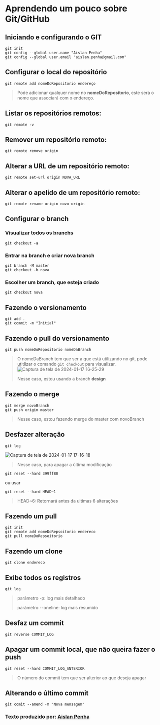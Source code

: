 # Aprendendo um pouco sobre Git/GitHub
## Iniciando e configurando o GIT
```
git init
git config --global user.name "Aislan Penha"
git config --global user.email "aislan.penha@gmail.com"

```
## Configurar o local do repositório
```
git remote add nomeDoRepositorio endereço

```
>Pode adicionar qualquer nome no **nomeDoRepositorio**, este será o nome que associará com o endereço.

## Listar os repositórios remotos:
```
git remote -v

```
## Remover um repositório remoto:
```
git remote remove origin

```
## Alterar a URL de um repositório remoto:
```
git remote set-url origin NOVA_URL

```
## Alterar o apelido de um repositório remoto:
```
git remote rename origin novo-origin

```
## Configurar o branch
### Visualizar todos os branchs
```
git checkout -a
```
### Entrar na branch e criar nova branch
```
git branch -M master
git checkout -b nova
```
### Escolher um branch, que esteja criado
```
git checkout nova
```
## Fazendo o versionamento
```
git add .
git commit -m "Initial"
```
## Fazendo o pull do versionamento
```
git push nomeDoRepositorio nomeDaBranch
```
>O nomeDaBranch tem que ser a que está utilizando no git, pode utitlizar o comando `git checkout` para visualizar.
![Captura de tela de 2024-01-17 16-25-29](https://github.com/AislanPenha/github/assets/130594608/96c7704a-539c-4c36-9927-bb6374b82908)
>
>Nesse caso, estou usando a branch **design**
## Fazendo o merge
```
git merge novoBranch
git push origin master
```
>Nesse caso, estou fazendo merge do master com novoBranch
## Desfazer alteração
```
git log
```
![Captura de tela de 2024-01-17 17-16-18](https://github.com/AislanPenha/github/assets/130594608/9eb798a6-de50-4225-a11d-dee7b0dc6d4e)
>
>Nesse caso, para apagar a última modificação
```
git reset --hard 399ff80
```
ou usar
```
git reset --hard HEAD~1
```
> HEAD~6: Retornará antes da ultimas 6 alterações
## Fazendo um pull
```
git init
git remote add nomeDoRepsoitorio endereco
git pull nomeDoRepsoitorio
```
## Fazendo um clone
```
git clone endereco
```
## Exibe todos os registros
```
git log
```
> parâmetro -p: log mais detalhado
> 
> parâmetro --oneline: log mais resumido
## Desfaz um commit 
```
git reverse COMMIT_LOG
```
## Apagar um commit local, que não queira fazer o push
```
git reset --hard COMMIT_LOG_ANTERIOR
```
> O número do commit tem que ser alterior ao que deseja apagar
## Alterando o último commit
```
git comit --amend -m "Nova mensagem"
```
### Texto produzido por: [Aislan Penha](https://github.com/AislanPenha)

